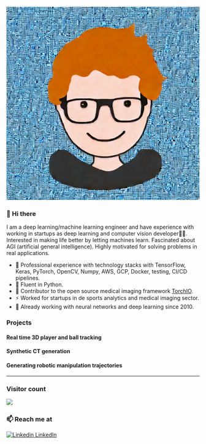 ![github](https://raw.githubusercontent.com/dmus/about-me/main/download.jpeg)
### 👋 Hi there 
I am a deep learning/machine learning engineer and have experience with working in startups as deep learning and computer vision developer👨‍💻. Interested in making life better by letting machines learn. Fascinated about AGI (artificial general intelligence). Highly motivated for solving problems in real applications.


- 🔭 Professional experience with technology stacks with TensorFlow, Keras, PyTorch, OpenCV, Numpy, AWS, GCP, Docker, testing, CI/CD pipelines.
- 🔭 Fluent in Python.
- 🍔 Contributor to the open source medical imaging framework [TorchIO](https://torchio.readthedocs.io/#).
- ⚡ Worked for startups in de sports analytics and medical imaging sector.
- 💬 Already working with neural networks and deep learning since 2010. 

### Projects

#### Real time 3D player and ball tracking

#### Synthetic CT generation

#### Generating robotic manipulation trajectories


<hr />

### Visitor count
<img src="https://profile-counter.glitch.me/dmus/count.svg" />

### 📫 Reach me at 
[![Linkedin](https://i.stack.imgur.com/gVE0j.png) LinkedIn](https://www.linkedin.com/in/derkmus/)
